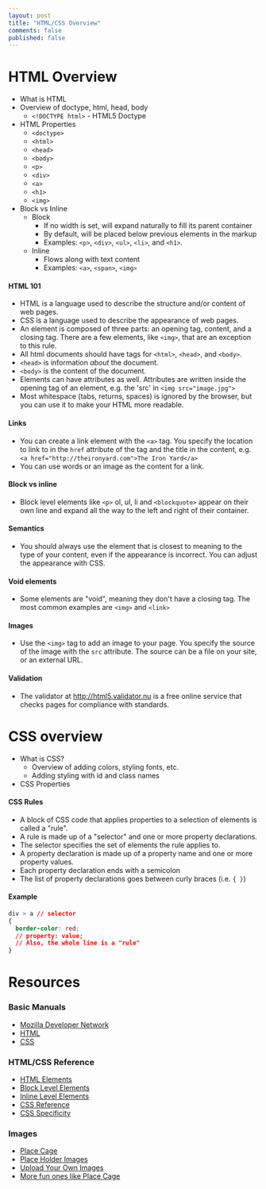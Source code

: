 ```yaml
---
layout: post
title: "HTML/CSS Overview"
comments: false
published: false
---
```

# HTML Overview

  * What is HTML
  * Overview of doctype, html, head, body
    * `<!DOCTYPE html>` - HTML5 Doctype
  * HTML Properties
    - `<doctype>`
    - `<html>`
    - `<head>`
    - `<body>`
    - `<p>`
    - `<div>`
    - `<a>`
    - `<h1>`
    - `<img>`
  * Block vs Inline
    * Block
        * If no width is set, will expand naturally to fill its parent container
        * By default, will be placed below previous elements in the markup
        * Examples:  `<p>`, `<div>`, `<ul>`, `<li>`, and `<h1>`.
    * Inline
        * Flows along with text content
        * Examples:  `<a>`, `<span>`, `<img>`

#### HTML 101
- HTML is a language used to describe the structure and/or content of web pages.
- CSS is a language used to describe the appearance of web pages.
- An element is composed of three parts: an opening tag, content, and a closing
  tag. There are a few elements, like `<img>`, that are an exception to this rule.
- All html documents should have tags for `<html>`, `<head>`, and `<body>`.
- `<head>` is information *about* the document.
- `<body>` is the content of the document.
- Elements can have attributes as well. Attributes are written inside the
  opening tag of an element, e.g. the 'src' in `<img src="image.jpg">`
- Most whitespace (tabs, returns, spaces) is ignored by the browser, but you can
  use it to make your HTML more readable.

#### Links
- You can create a link element with the `<a>` tag. You specify the location to
  link to in the `href` attribute of the tag and the title in the content, e.g.
  `<a href="http://theironyard.com">The Iron Yard</a>`
- You can use words or an image as the content for a link.

#### Block vs inline
- Block level elements like `<p>` ol, ul, li and `<blockquote>` appear on their
  own line and expand all the way to the left and right of their container.

#### Semantics
- You should always use the element that is closest to meaning to the type of
  your content, even if the appearance is incorrect. You can adjust the
  appearance with CSS.

#### Void elements
- Some elements are "void", meaning they don't have a closing tag. The most
  common examples are `<img>` and `<link>`

#### Images
- Use the `<img>` tag to add an image to your page. You specify the source of
  the image with the `src` attribute. The source can be a file on your site, or
  an external URL.

#### Validation
- The validator at http://html5.validator.nu is a free online service that
  checks pages for compliance with standards.


# CSS overview


  * What is CSS?
    * Overview of adding colors, styling fonts, etc.
    * Adding styling with id and class names
  * CSS Properties


#### CSS Rules

- A block of CSS code that applies properties to a selection of elements is
  called a "rule".
- A rule is made up of a "selector" and one or more property declarations.
- The selector specifies the set of elements the rule applies to.
- A property declaration is made up of a property name and one or more property
  values.
- Each property declaration ends with a semicolon
- The list of property declarations goes between curly braces (i.e. `{ }`)

#### Example

```css
div > a // selector
{
  border-color: red;
  // property: value;
  // Also, the whole line is a "rule"
}
```

# Resources

### Basic Manuals

* [Mozilla Developer Network](https://developer.mozilla.org/en-US/)
* [HTML](https://developer.mozilla.org/en-US/docs/Web/HTML)
* [CSS](https://developer.mozilla.org/en-US/docs/Web/CSS)


### HTML/CSS Reference

* [HTML Elements](https://developer.mozilla.org/en-US/docs/Web/HTML/Element)
* [Block Level Elements](https://developer.mozilla.org/en-US/docs/Web/HTML/Block-level_elements)
* [Inline Level Elements](https://developer.mozilla.org/en-US/docs/Web/HTML/Inline_elemente)
* [CSS Reference](https://developer.mozilla.org/en-US/docs/Web/CSS/Reference)
* [CSS Specificity](https://stuffandnonsense.co.uk/archives/images/specificitywars-05v2.jpg)

### Images

* [Place Cage](http://www.placecage.com/)
* [Place Holder Images](http://placehold.it/)
* [Upload Your Own Images](http://imgur.com/)
* [More fun ones like Place Cage](http://www.hanselman.com/blog/TheInternetsBestPlaceholderImageSitesForWebDevelopment.aspx)
